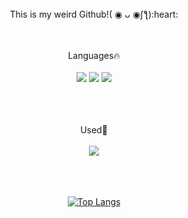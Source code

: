 <div align="center">
  This is my weird Github!( ◉ ᴗ ◉ʃƪ):heart:
  
  <br/><br/>
  Languages:fire:
  <br/><br/>
  <img src="https://img.shields.io/badge/html5-E34F26?style=flat-square&logo=html5&logoColor=white"> 
  <img src="https://img.shields.io/badge/css-1572B6?style=flat-square&logo=css3&logoColor=white"> 
  <img src="https://img.shields.io/badge/javascript-F7DF1E?style=flat-square&logo=javascript&logoColor=white"> 
  
  <br/><br/><br/>
  Used:memo:
  <br/><br/>
  <a href="https://velog.io/@yoonseo232" target="_blank"><img src="https://img.shields.io/badge/velog-20C997?style=flat-square&logo=velog&logoColor=white">
    
  <br/><br/><br/>
  [![Top Langs](https://github-readme-stats.vercel.app/api/top-langs/?username=yoonseo232&layout=compact)](https://github.com/yoonseo232/github-readme-stats)
</div>
